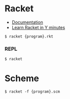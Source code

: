 # Racket

- [Documentation](https://docs.racket-lang.org)
- [Learn Racket in Y minutes](https://learnxinyminutes.com/docs/racket/)

```
$ racket {program}.rkt
```

### REPL

```
$ racket
```

# Scheme

```
$ racket -f {program}.scm
```
